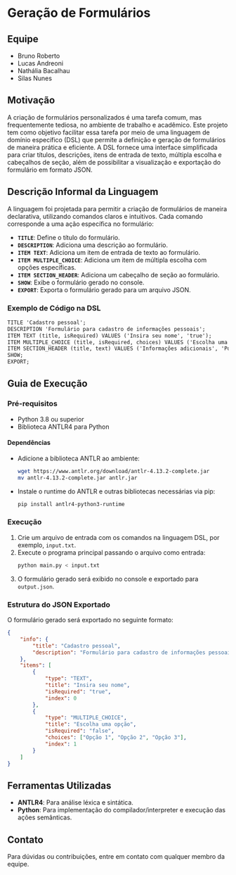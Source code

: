 # Geração de Formulários

## Equipe
- Bruno Roberto
- Lucas Andreoni
- Nathália Bacalhau
- Silas Nunes

## Motivação
A criação de formulários personalizados é uma tarefa comum, mas frequentemente tediosa, no ambiente de trabalho e acadêmico. Este projeto tem como objetivo facilitar essa tarefa por meio de uma linguagem de domínio específico (DSL) que permite a definição e geração de formulários de maneira prática e eficiente. A DSL fornece uma interface simplificada para criar títulos, descrições, itens de entrada de texto, múltipla escolha e cabeçalhos de seção, além de possibilitar a visualização e exportação do formulário em formato JSON.

## Descrição Informal da Linguagem
A linguagem foi projetada para permitir a criação de formulários de maneira declarativa, utilizando comandos claros e intuitivos. Cada comando corresponde a uma ação específica no formulário:

- **`TITLE`**: Define o título do formulário.
- **`DESCRIPTION`**: Adiciona uma descrição ao formulário.
- **`ITEM TEXT`**: Adiciona um item de entrada de texto ao formulário.
- **`ITEM MULTIPLE_CHOICE`**: Adiciona um item de múltipla escolha com opções específicas.
- **`ITEM SECTION_HEADER`**: Adiciona um cabeçalho de seção ao formulário.
- **`SHOW`**: Exibe o formulário gerado no console.
- **`EXPORT`**: Exporta o formulário gerado para um arquivo JSON.
  
### Exemplo de Código na DSL
```txt
TITLE 'Cadastro pessoal';
DESCRIPTION 'Formulário para cadastro de informações pessoais';
ITEM TEXT (title, isRequired) VALUES ('Insira seu nome', 'true');
ITEM MULTIPLE_CHOICE (title, isRequired, choices) VALUES ('Escolha uma opção', 'false', 'Opção 1', 'Opção 2', 'Opção 3');
ITEM SECTION_HEADER (title, text) VALUES ('Informações adicionais', 'Por favor, leia as instruções');
SHOW;
EXPORT;
```

## Guia de Execução

### Pré-requisitos
- Python 3.8 ou superior
- Biblioteca ANTLR4 para Python

#### Dependências
- Adicione a biblioteca ANTLR ao ambiente:
  ```bash
  wget https://www.antlr.org/download/antlr-4.13.2-complete.jar
  mv antlr-4.13.2-complete.jar antlr.jar
  ```
- Instale o runtime do ANTLR e outras bibliotecas necessárias via pip:
  ```bash
  pip install antlr4-python3-runtime
  ```

### Execução
1. Crie um arquivo de entrada com os comandos na linguagem DSL, por exemplo, `input.txt`.
2. Execute o programa principal passando o arquivo como entrada:
   ```bash
   python main.py < input.txt
   ```
3. O formulário gerado será exibido no console e exportado para `output.json`.

### Estrutura do JSON Exportado
O formulário gerado será exportado no seguinte formato:
```json
{
    "info": {
        "title": "Cadastro pessoal",
        "description": "Formulário para cadastro de informações pessoais"
    },
    "items": [
        {
            "type": "TEXT",
            "title": "Insira seu nome",
            "isRequired": "true",
            "index": 0
        },
        {
            "type": "MULTIPLE_CHOICE",
            "title": "Escolha uma opção",
            "isRequired": "false",
            "choices": ["Opção 1", "Opção 2", "Opção 3"],
            "index": 1
        }
    ]
}
```

## Ferramentas Utilizadas
- **ANTLR4**: Para análise léxica e sintática.
- **Python**: Para implementação do compilador/interpreter e execução das ações semânticas.

## Contato
Para dúvidas ou contribuições, entre em contato com qualquer membro da equipe.
